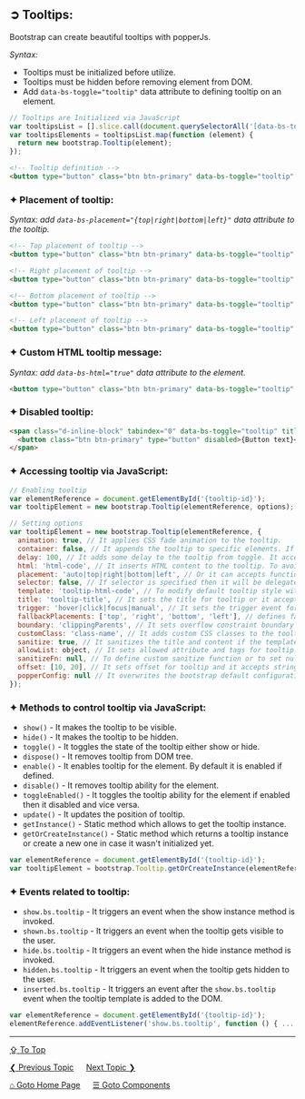 ## &#10162; Tooltips:
Bootstrap can create beautiful tooltips with popperJs.

*Syntax:*
  - Tooltips must be initialized before utilize.
  - Tooltips must be hidden before removing element from DOM.
  - Add `data-bs-toggle="tooltip"` data attribute to defining tooltip on an element.

```javascript
// Tooltips are Initialized via JavaScript
var tooltipsList = [].slice.call(document.querySelectorAll('[data-bs-toggle="tooltip"]'));
var tooltipsElements = tooltipsList.map(function (element) {
  return new bootstrap.Tooltip(element);
});
```

```html
<!-- Tooltip definition -->
<button type="button" class="btn btn-primary" data-bs-toggle="tooltip" data-bs-placement="top" title="{Tooltip message}">{Button text}</button>
```

### &#10022; Placement of tooltip:

*Syntax: add `data-bs-placement="{top|right|bottom|left}"` data attribute to the tooltip.*

```html
<!-- Top placement of tooltip -->
<button type="button" class="btn btn-primary" data-bs-toggle="tooltip" data-bs-placement="top" title="{Tooltip message}">{Button text}</button>

<!-- Right placement of tooltip -->
<button type="button" class="btn btn-primary" data-bs-toggle="tooltip" data-bs-placement="right" title="{Tooltip message}">{Button text}</button>

<!-- Bottom placement of tooltip -->
<button type="button" class="btn btn-primary" data-bs-toggle="tooltip" data-bs-placement="bottom" title="{Tooltip message}">{Button text}</button>

<!-- Left placement of tooltip -->
<button type="button" class="btn btn-primary" data-bs-toggle="tooltip" data-bs-placement="left" title="{Tooltip message}">{Button text}</button>
```

### &#10022; Custom HTML tooltip message:

*Syntax: add `data-bs-html="true"` data attribute to the element.*

```html
<button type="button" class="btn btn-primary" data-bs-toggle="tooltip" data-bs-html="true" title="This is <b>important</b> message">{Button text}</button>
```

### &#10022; Disabled tooltip:

```html
<span class="d-inline-block" tabindex="0" data-bs-toggle="tooltip" title="{Tooltip message}">
  <button class="btn btn-primary" type="button" disabled>{Button text}</button>
</span>
```

### &#10022; Accessing tooltip via JavaScript:
```javascript
// Enabling tooltip
var elementReference = document.getElementById('{tooltip-id}');
var tooltipElement = new bootstrap.Tooltip(elementReference, options);

// Setting options
var tooltipElement = new bootstrap.Tooltip(elementReference, {
  animation: true, // It applies CSS fade animation to the tooltip.
  container: false, // It appends the tooltip to specific elements. If container: 'body' then it will trigger near to the element and it accepts DOM reference to append to it.
  delay: 100, // It adds some delay to the tooltip from toggle. It accepts milli-seconds in number or object in this format delay: {"show" : 100, "hide": 200}.
  html: 'html-code', // It inserts HTML content to the tooltip. To avoid set false.
  placement: 'auto|top|right|bottom|left', // Or it can accepts function to determine the placement.
  selector: false, // If selector is specified then it will be delegated to it.
  template: 'tooltip-html-code', // To modify default tooltip style with template.
  title: 'tooltip-title', // It sets the title for tooltip or it accepts DOM reference or function.
  trigger: 'hover|click|focus|manual', // It sets the trigger event for tooltip and multiple event can be attached by space separated.
  fallbackPlacements: ['top', 'right', 'bottom', 'left'], // defines fallback placements in an array.
  boundary: 'clippingParents', // It sets overflow constraint boundary of tooltip. By default, it is 'clippingParents' and accepts DOM reference.
  customClass: 'class-name', // It adds custom CSS classes to the tooltip with space separated.
  sanitize: true, // It sanitizes the title and content if the template is given.
  allowList: object, // It sets allowed attribute and tags for tooltip.
  sanitizeFn: null, // To define custom sanitize function or to set null for it.
  offset: [10, 20], // It sets offset for tooltip and it accepts string or array or function.
  popperConfig: null // It overwrites the bootstrap default configuration for popper. It accepts null or object or function.
});
```

### &#10022; Methods to control tooltip via JavaScript:
- `show()` - It makes the tooltip to be visible.
- `hide()` - It makes the tooltip to be hidden.
- `toggle()` - It toggles the state of the tooltip either show or hide.
- `dispose()` - It removes tooltip from DOM tree.
- `enable()` - It enables tooltip for the element. By default it is enabled if defined.
- `disable()` - It removes tooltip ability for the element.
- `toggleEnabled()` - It toggles the tooltip ability for the element if enabled then it disabled and vice versa.
- `update()` - It updates the position of tooltip.
- `getInstance()` - Static method which allows to get the tooltip instance.
- `getOrCreateInstance()` - Static method which returns a tooltip instance or create a new one in case it wasn't initialized yet.

```javascript
var elementReference = document.getElementById('{tooltip-id}');
var tooltipElement = bootstrap.Tooltip.getOrCreateInstance(elementReference);
```

### &#10022; Events related to tooltip:
- `show.bs.tooltip` - It triggers an event when the show instance method is invoked.
- `shown.bs.tooltip` - It triggers an event when the tooltip gets visible to the user.  
- `hide.bs.tooltip` - It triggers an event when the hide instance method is invoked.
- `hidden.bs.tooltip` - It triggers an event when the tooltip gets hidden to the user.  
- `inserted.bs.tooltip` - It triggers an event after the `show.bs.tooltip` event when the tooltip template is added to the DOM.  

```javascript
var elementReference = document.getElementById('{tooltip-id}');
elementReference.addEventListener('show.bs.tooltip', function () { ... });
```

---
[&#8682; To Top](#-tooltips)

[&#10094; Previous Topic](./components.toasts.md) &emsp; [Next Topic &#10095;](./bootstrap-helpers.md)

[&#8962; Goto Home Page](../../README.md) &emsp; [&#9776; Goto Components](./components.md)